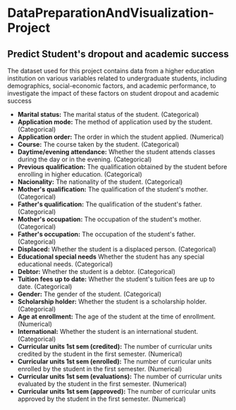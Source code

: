 # DataPreparationAndVisualization-Project
## Predict Student's dropout and academic success

The dataset used for this project contains data from a higher education institution on various variables related to undergraduate students, including demographics, social-economic factors, and academic performance, to investigate the impact of these factors on student dropout and academic success

- **Marital status:** The marital status of the student. (Categorical)
- **Application mode:** The method of application used by the student. (Categorical)
- **Application order:** The order in which the student applied. (Numerical)
- **Course:** The course taken by the student. (Categorical)
- **Daytime/evening attendance:** Whether the student attends classes during the day or in the evening. (Categorical)
- **Previous qualification:** The qualification obtained by the student before enrolling in higher education. (Categorical)
- **Nacionality:** The nationality of the student. (Categorical)
- **Mother's qualification:** The qualification of the student's mother. (Categorical)
- **Father's qualification:** The qualification of the student's father. (Categorical)
- **Mother's occupation:** The occupation of the student's mother. (Categorical)
- **Father's occupation:** The occupation of the student's father. (Categorical)
- **Displaced:** Whether the student is a displaced person. (Categorical)
- **Educational special needs** Whether the student has any special educational needs. (Categorical)
- **Debtor:** Whether the student is a debtor. (Categorical)
- **Tuition fees up to date:** Whether the student's tuition fees are up to date. (Categorical)
- **Gender:** The gender of the student. (Categorical)
- **Scholarship holder:** Whether the student is a scholarship holder. (Categorical)
- **Age at enrollment:** The age of the student at the time of enrollment. (Numerical)
- **International:** Whether the student is an international student. (Categorical)
- **Curricular units 1st sem (credited):** The number of curricular units credited by the student in the first semester. (Numerical)
- **Curricular units 1st sem (enrolled):** The number of curricular units enrolled by the student in the first semester.  (Numerical)
- **Curricular units 1st sem (evaluations):** The number of curricular units evaluated by the student in the first semester. (Numerical)
- **Curricular units 1st sem (approved):** The number of curricular units approved by the student in the first semester. (Numerical)
